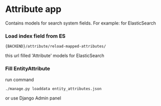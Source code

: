 # Attribute app
Contains models for search system fields.
For example:
  for ElasticSearch
  

### Load index field from ES
```commandline
{BACKEND}/attribute/reload-mapped-attributes/
```
this url filled 'Attribute' models for ElasticSearch

### Fill EntityAttribute
run command
```commandline
./manage.py loaddata entity_attributes.json
```
or use Django Admin panel
